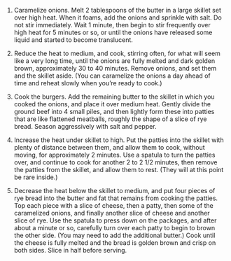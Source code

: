 1. Caramelize onions. Melt 2 tablespoons of the butter in a large skillet set over high heat. When it foams, add the onions and sprinkle with salt. Do not stir immediately. Wait 1 minute, then begin to stir frequently over high heat for 5 minutes or so, or until the onions have released some liquid and started to become translucent.

2. Reduce the heat to medium, and cook, stirring often, for what will seem like a very long time, until the onions are fully melted and dark golden brown, approximately 30 to 40 minutes. Remove onions, and set them and the skillet aside. (You can caramelize the onions a day ahead of time and reheat slowly when you’re ready to cook.)

3. Cook the burgers. Add the remaining butter to the skillet in which you cooked the onions, and place it over medium heat. Gently divide the ground beef into 4 small piles, and then lightly form these into patties that are like flattened meatballs, roughly the shape of a slice of rye bread. Season aggressively with salt and pepper.

4. Increase the heat under skillet to high. Put the patties into the skillet with plenty of distance between them, and allow them to cook, without moving, for approximately 2 minutes. Use a spatula to turn the patties over, and continue to cook for another 2 to 2 1/2 minutes, then remove the patties from the skillet, and allow them to rest. (They will at this point be rare inside.)

5. Decrease the heat below the skillet to medium, and put four pieces of rye bread into the butter and fat that remains from cooking the patties. Top each piece with a slice of cheese, then a patty, then some of the caramelized onions, and finally another slice of cheese and another slice of rye. Use the spatula to press down on the packages, and after about a minute or so, carefully turn over each patty to begin to brown the other side. (You may need to add the additional butter.) Cook until the cheese is fully melted and the bread is golden brown and crisp on both sides. Slice in half before serving.
